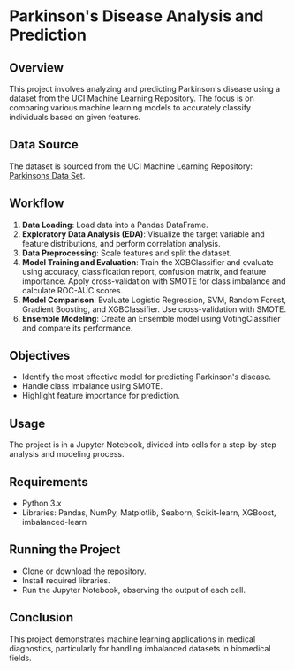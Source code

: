 # Parkinson's Disease Analysis and Prediction

## Overview
This project involves analyzing and predicting Parkinson's disease using a dataset from the UCI Machine Learning Repository. The focus is on comparing various machine learning models to accurately classify individuals based on given features.

## Data Source
The dataset is sourced from the UCI Machine Learning Repository: [Parkinsons Data Set](https://archive.ics.uci.edu/dataset/174/parkinsons).

## Workflow
1. **Data Loading**: Load data into a Pandas DataFrame.
2. **Exploratory Data Analysis (EDA)**: Visualize the target variable and feature distributions, and perform correlation analysis.
3. **Data Preprocessing**: Scale features and split the dataset.
4. **Model Training and Evaluation**: Train the XGBClassifier and evaluate using accuracy, classification report, confusion matrix, and feature importance. Apply cross-validation with SMOTE for class imbalance and calculate ROC-AUC scores.
5. **Model Comparison**: Evaluate Logistic Regression, SVM, Random Forest, Gradient Boosting, and XGBClassifier. Use cross-validation with SMOTE.
6. **Ensemble Modeling**: Create an Ensemble model using VotingClassifier and compare its performance.

## Objectives
- Identify the most effective model for predicting Parkinson's disease.
- Handle class imbalance using SMOTE.
- Highlight feature importance for prediction.

## Usage
The project is in a Jupyter Notebook, divided into cells for a step-by-step analysis and modeling process.

## Requirements
- Python 3.x
- Libraries: Pandas, NumPy, Matplotlib, Seaborn, Scikit-learn, XGBoost, imbalanced-learn

## Running the Project
- Clone or download the repository.
- Install required libraries.
- Run the Jupyter Notebook, observing the output of each cell.

## Conclusion
This project demonstrates machine learning applications in medical diagnostics, particularly for handling imbalanced datasets in biomedical fields.
